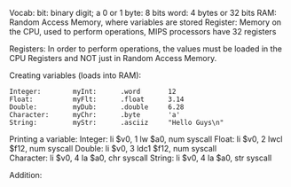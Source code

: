 Vocab:
    bit:        binary digit; a 0 or 1
    byte:       8 bits
    word:       4 bytes or 32 bits
    RAM:        Random Access Memory, where variables are stored
    Register:   Memory on the CPU, used to perform operations, MIPS processors have 32 registers

Registers:
    In order to perform operations, the values must be loaded in 
    the CPU Registers and NOT just in Random Access Memory.

Creating variables (loads into RAM):

    Integer:        myInt:      .word       12
    Float:          myFlt:      .float      3.14
    Double:         myDub:      .double     6.28
    Character:      myChr:      .byte       'a'
    String:         myStr:      .asciiz     "Hello Guys\n"

Printing a variable:
    Integer:
                    li      $v0,    1
                    lw      $a0,    num
                    syscall
    Float:
                    li      $v0,    2
                    lwcl    $f12,   num
                    syscall
    Double:
                    li      $v0,    3
                    ldc1    $f12,   num
                    syscall   
    Character:
                    li      $v0,    4
                    la      $a0,    chr
                    syscall
    String:
                    li      $v0,    4
                    la      $a0,    str
                    syscall

Addition:
